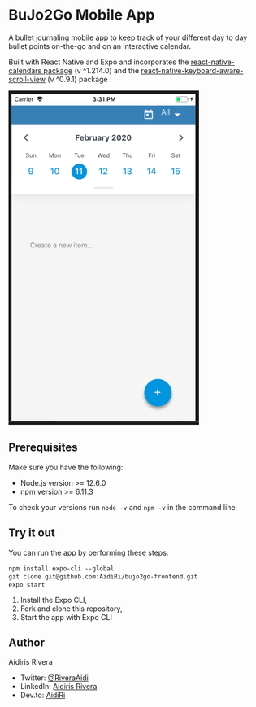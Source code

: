 # BuJo2Go Mobile App

A bullet journaling mobile app to keep track of your different day to day bullet points on-the-go and on an interactive calendar.

Built with React Native and Expo and incorporates the [react-native-calendars package](https://github.com/wix/react-native-calendars) (v ^1.214.0) and the [react-native-keyboard-aware-scroll-view](https://github.com/APSL/react-native-keyboard-aware-scroll-view) (v ^0.9.1) package

![Homepage screenshot](./assets/readme_images/empty-day.png)

## Prerequisites

Make sure you have the following:

- Node.js version >= 12.6.0
- npm version >= 6.11.3

To check your versions run `node -v` and `npm -v` in the command line.

## Try it out

You can run the app by performing these steps:

```
npm install expo-cli --global
git clone git@github.com:AidiRi/bujo2go-frontend.git
expo start

```

1. Install the Expo CLI,
2. Fork and clone this repository,
3. Start the app with Expo CLI

## Author

Aidiris Rivera

- Twitter: [@RiveraAidi](https://twitter.com/RiveraAidi)
- LinkedIn: [Aidiris Rivera](https://www.linkedin.com/in/aidiris-anette-rivera/)
- Dev.to: [AidiRi](https://dev.to/aidiri)
